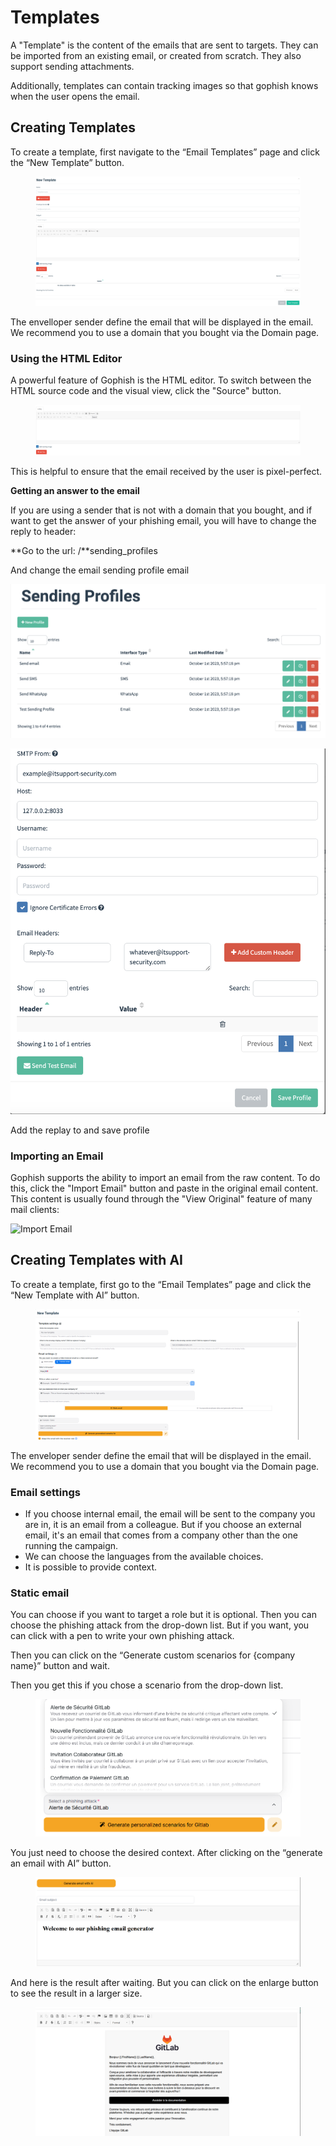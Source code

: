 # Templates

A "Template" is the content of the emails that are sent to targets. They can be imported from an existing email, or created from scratch. They also support sending attachments.

Additionally, templates can contain tracking images so that gophish knows when the user opens the email.

## Creating Templates

To create a template, first navigate to the “Email Templates” page and click the “New Template” button.

<figure><img src="../.gitbook/assets/image.png" alt=""><figcaption></figcaption></figure>

The envelloper sender define the email that will be displayed in the email. We recommend you to use a domain that you bought via the Domain page.&#x20;

### Using the HTML Editor

A powerful feature of Gophish is the HTML editor. To switch between the HTML source code and the visual view, click the "Source" button.

<figure><img src="../.gitbook/assets/image (2).png" alt=""><figcaption></figcaption></figure>

This is helpful to ensure that the email received by the user is pixel-perfect.



**Getting an answer to the email**

If you are using a sender that is not with a domain that you bought, and if want to get the answer of your phishing email, you will have to change the reply to header:

**Go to the url:  /**sending\_profiles

And change the email sending profile email

![](<../.gitbook/assets/image (3).png>)



![](<../.gitbook/assets/image (1) (1).png>)



Add the replay to and save profile

### Importing an Email

Gophish supports the ability to import an email from the raw content. To do this, click the "Import Email" button and paste in the original email content. This content is usually found through the "View Original" feature of many mail clients:

![Import Email](https://imgur.com/QAZCrHu.png)

## Creating Templates with AI&#x20;

To create a template, first go to the “Email Templates” page and click the “New Template with AI” button.

<figure><img src="../.gitbook/assets/image (8).png" alt=""><figcaption></figcaption></figure>

The enveloper sender define the email that will be displayed in the email. We recommend you to use a domain that you bought via the Domain page.&#x20;

### Email settings&#x20;

* If you choose internal email, the email will be sent to the company you are in, it is an email from a colleague. But if you choose an external email, it's an email that comes from a company other than the one running the campaign.
* We can choose the languages ​​from the available choices.
* It is possible to provide context.

### Static email

You can choose if you want to target a role but it is optional. Then you can choose the phishing attack from the drop-down list. But if you want, you can click with a pen to write your own phishing attack.&#x20;

Then you can click on the “Generate custom scenarios for {company name}” button and wait.

&#x20;Then you get this if you chose a scenario from the drop-down list.

<figure><img src="../.gitbook/assets/image (9).png" alt=""><figcaption></figcaption></figure>

You just need to choose the desired context. After clicking on the “generate an email with AI” button.

<figure><img src="../.gitbook/assets/image (10).png" alt=""><figcaption></figcaption></figure>

And here is the result after waiting. But you can click on the enlarge button to see the result in a larger size.&#x20;

<figure><img src="../.gitbook/assets/image (12).png" alt=""><figcaption></figcaption></figure>
